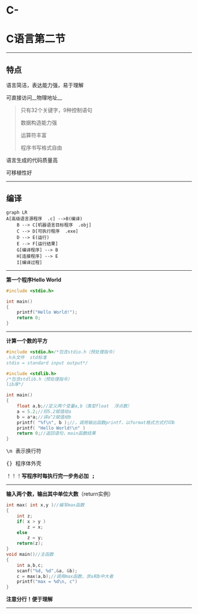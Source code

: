 # C-
# C语言第二节

***

## 特点

语言简洁，表达能力强，易于理解

可直接访问__物理地址__

> 只有32个关键字，9种控制语句
> 
> 数据构造能力强
> 
> 运算符丰富
> 
> 程序书写格式自由

语言生成的代码质量高

可移植性好

***

## 编译

```mermaid
graph LR
A[高级语言源程序  .c] -->B(编译)
    B --> C[机器语言目标程序  .obj]
    C --> D[可执行程序  .exe]
    D --> E(运行)
    E --> F[运行结果]
    G[编译程序] --> B
    H[连接程序] --> E
    I[编译过程]
```

***

__第一个程序Hello World__

```C
#include <stdio.h>

int main()
{
    printf("Hello World!");
    return 0;
}
```

***

__计算一个数的平方__

```C
#include <stdio.h>/*包含stdio.h（预处理指令）
.h头文件  std标准
stdio = standard input output*/

#include <stdlib.h>
/*包含stdlib.h（预处理指令）
lib库*/

int main()
{
    float a,b;//定义两个变量a,b（类型float  浮点数）
    a = 5.2;//将5.2赋值给a
    b = a*a;//讲a^2赋值给b
    printf( "%f\n", b );//，调用输出函数printf，以format格式方式打印b
    printf( "Hello World!\n" )
    return 0;//返回语句，main函数结果
}

```

<kbd> \n </kbd>表示换行符

<kbd> {} </kbd>程序体外壳

！！！__写程序时每执行完一步务必加<kbd> ; </kbd>__

***

__输入两个数，输出其中单位大数__（return实例）

```C
int max( int x,y )//编写max函数
{
    int z;
    if( x > y )
        z = x;
    else
        z = y;
    return(z);
}
void main()//主函数
{
    int a,b,c;
    scanf("%d, %d",&a, &b);
    c = max(a,b);//调用max函数，求a和b中大者
    printf("max = %d\n, c")
}
```



__注意分行！便于理解__

***

